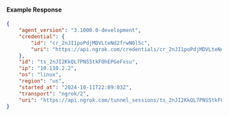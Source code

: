 <!-- Code generated for API Clients. DO NOT EDIT. -->

#### Example Response

```json
{
	"agent_version": "3.1000.0-development",
	"credential": {
		"id": "cr_2nJI1poPdjMDVLteNd2frwN0lSc",
		"uri": "https://api.ngrok.com/credentials/cr_2nJI1poPdjMDVLteNd2frwN0lSc"
	},
	"id": "ts_2nJI2KkQL7PNS5tkFOhEPGeFxsu",
	"ip": "10.110.2.2",
	"os": "linux",
	"region": "us",
	"started_at": "2024-10-11T22:09:03Z",
	"transport": "ngrok/2",
	"uri": "https://api.ngrok.com/tunnel_sessions/ts_2nJI2KkQL7PNS5tkFOhEPGeFxsu"
}
```
